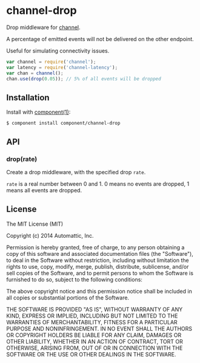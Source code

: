 # channel-drop

Drop middleware for [channel](https://github.com/component/channel).

A percentage of emitted events will not be delivered on the other endpoint.

Useful for simulating connectivity issues.

```javascript
var channel = require('channel');
var latency = require('channel-latency');
var chan = channel();
chan.use(drop(0.05)); // 5% of all events will be dropped
```

## Installation

  Install with [component(1)](http://component.io):

    $ component install component/channel-drop

## API

### drop(rate)

Create a drop middleware, with the specified drop `rate`.

`rate` is a real number between 0 and 1. 0 means no events are dropped, 1 means all events are dropped.

## License

  The MIT License (MIT)

  Copyright (c) 2014 Automattic, Inc.

  Permission is hereby granted, free of charge, to any person obtaining a copy
  of this software and associated documentation files (the "Software"), to deal
  in the Software without restriction, including without limitation the rights
  to use, copy, modify, merge, publish, distribute, sublicense, and/or sell
  copies of the Software, and to permit persons to whom the Software is
  furnished to do so, subject to the following conditions:

  The above copyright notice and this permission notice shall be included in
  all copies or substantial portions of the Software.

  THE SOFTWARE IS PROVIDED "AS IS", WITHOUT WARRANTY OF ANY KIND, EXPRESS OR
  IMPLIED, INCLUDING BUT NOT LIMITED TO THE WARRANTIES OF MERCHANTABILITY,
  FITNESS FOR A PARTICULAR PURPOSE AND NONINFRINGEMENT. IN NO EVENT SHALL THE
  AUTHORS OR COPYRIGHT HOLDERS BE LIABLE FOR ANY CLAIM, DAMAGES OR OTHER
  LIABILITY, WHETHER IN AN ACTION OF CONTRACT, TORT OR OTHERWISE, ARISING FROM,
  OUT OF OR IN CONNECTION WITH THE SOFTWARE OR THE USE OR OTHER DEALINGS IN
  THE SOFTWARE.
